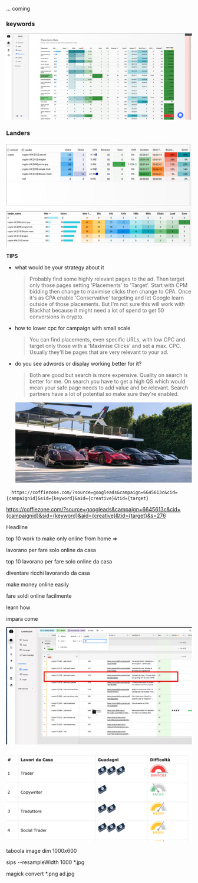 ... coming

### keywords

![Screen Shot 2020-01-14 at 10.15.13 PM.png](https://raw.githubusercontent.com/blackhatflow/storage/master/2020/01/14-22-22-56-Screen%20Shot%202020-01-14%20at%2010.15.13%20PM.png)

### Landers

![Screen Shot 2020-01-14 at 10.18.50 PM.png](https://raw.githubusercontent.com/blackhatflow/storage/master/2020/01/14-22-22-59-Screen%20Shot%202020-01-14%20at%2010.18.50%20PM.png)

**TIPS**

- what would be your strategy about it
  
  > Probably find some highly relevant pages to the ad. Then target only those pages setting 'Placements' to 'Target'. Start with CPM bidding then change to maximise clicks then change to CPA. Once it's as CPA enable 'Conservative' targeting and let Google learn outside of those placements. But I'm not sure this will work with Blackhat because it might need a lot of spend to get 50 conversions in crypto.

- how to lower cpc for campaign with small scale
  
  > You can find placements, even specific URLs, with low CPC and target only those with a 'Maximise Clicks' and set a max. CPC. Usually they'll be pages that are very relevant to your ad.

- do you see adwords or display working better for it?
  
  > Both are good but search is more expensive. Quality on search is better for me. On search you have to get a high QS which would mean your safe page needs to add value and be relevant. Search partners have a lot of potential so make sure they're enabled.
  
  ![Screen Shot 2020-01-16 at 8.55.36 PM.png](https://raw.githubusercontent.com/blackhatflow/storage/master/2020/01/16-21-29-43-Screen%20Shot%202020-01-16%20at%208.55.36%20PM.png)

```https://dailable.com/?source=voluumdsp&campaign=504b54dc&cid={campaign.id}&sid={dsp.widget.id}&aid={dsp.creative.id}&tid={dsp.adexchange}&uid={clickid}
  https://coffiezone.com/?source=googleads&campaign=6645613c&cid={campaignid}&sid={keyword}&aid={creative}&tid={target}
```

 https://coffiezone.com/?source=googleads&campaign=6645613c&cid={campaignid}&sid={keyword}&aid={creative}&tid={target}&s=276

Headline 

top 10 work to make only online from home => 

lavorano per fare solo online da casa

top 10 lavorano per fare solo online da casa

diventare ricchi lavorando da casa

make money online easily

fare soldi online facilmente

learn how 

impara come

![Screen Shot 2020-01-16 at 8.53.04 PM.png](https://raw.githubusercontent.com/blackhatflow/storage/master/2020/01/16-20-53-52-Screen%20Shot%202020-01-16%20at%208.53.04%20PM.png)

![Screen Shot 2020-01-16 at 8.54.35 PM.png](https://raw.githubusercontent.com/blackhatflow/storage/master/2020/01/16-20-55-12-Screen%20Shot%202020-01-16%20at%208.54.35%20PM.png)

taboola image dim 1000x600

sips --resampleWidth 1000 *.jpg

magick convert *.png ad.jpg
